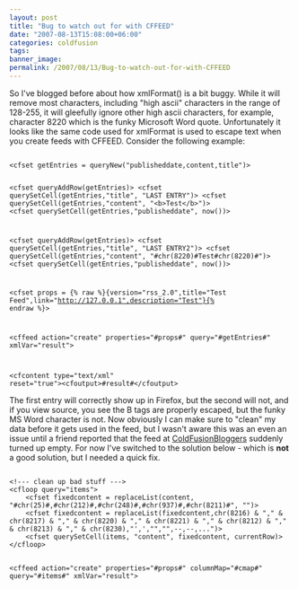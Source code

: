 ```yaml
---
layout: post
title: "Bug to watch out for with CFFEED"
date: "2007-08-13T15:08:00+06:00"
categories: coldfusion 
tags: 
banner_image: 
permalink: /2007/08/13/Bug-to-watch-out-for-with-CFFEED
---
```


So I've blogged before about how xmlFormat() is a bit buggy. While it will remove most characters, including "high ascii" characters in the range of 128-255, it will gleefully ignore other high ascii characters, for example, character 8220 which is the funky Microsoft Word quote. Unfortunately it looks like the same code used for xmlFormat is used to escape text when you create feeds with CFFEED. Consider the following example:

<code>
&lt;cfset getEntries = queryNew("publisheddate,content,title")&gt;

&lt;cfset queryAddRow(getEntries)&gt;
&lt;cfset querySetCell(getEntries,"title", "LAST ENTRY")&gt;
&lt;cfset querySetCell(getEntries,"content", "&lt;b&gt;Test&lt;/b&gt;")&gt;
&lt;cfset querySetCell(getEntries,"publisheddate", now())&gt;

&lt;cfset queryAddRow(getEntries)&gt;
&lt;cfset querySetCell(getEntries,"title", "LAST ENTRY2")&gt;
&lt;cfset querySetCell(getEntries,"content", "#chr(8220)#Test#chr(8220)#")&gt;
&lt;cfset querySetCell(getEntries,"publisheddate", now())&gt;

&lt;cfset props = {% raw %}{version="rss_2.0",title="Test Feed",link="http://127.0.0.1",description="Test"}{% endraw %}&gt;



&lt;cffeed action="create" properties="#props#" query="#getEntries#" xmlVar="result"&gt;

&lt;cfcontent type="text/xml" reset="true"&gt;&lt;cfoutput&gt;#result#&lt;/cfoutput&gt;
</code>

The first entry will correctly show up in Firefox, but the second will not, and if you view source, you see the B tags are properly escaped, but the funky MS Word character is not. Now obviously I can make sure to "clean" my data before it gets used in the feed, but I wasn't aware this was an even an issue until a friend reported that the feed at <a href="http://www.coldfusionbloggers.org">ColdFusionBloggers</a> suddenly turned up empty. For now I've switched to the solution below - which is <b>not</b> a good solution, but I needed a quick fix.

<code>
&lt;!--- clean up bad stuff ---&gt;
&lt;cfloop query="items"&gt;
	&lt;cfset fixedcontent = replaceList(content, "#chr(25)#,#chr(212)#,#chr(248)#,#chr(937)#,#chr(8211)#", "")&gt;
	&lt;cfset fixedcontent = replaceList(fixedcontent,chr(8216) & "," & chr(8217) & "," & chr(8220) & "," & chr(8221) & "," & chr(8212) & "," & chr(8213) & "," & chr(8230),"',',"","",--,--,...")&gt;	
	&lt;cfset querySetCell(items, "content", fixedcontent, currentRow)&gt;
&lt;/cfloop&gt;

&lt;cffeed action="create" properties="#props#" columnMap="#cmap#" query="#items#" xmlVar="result"&gt;
</code>